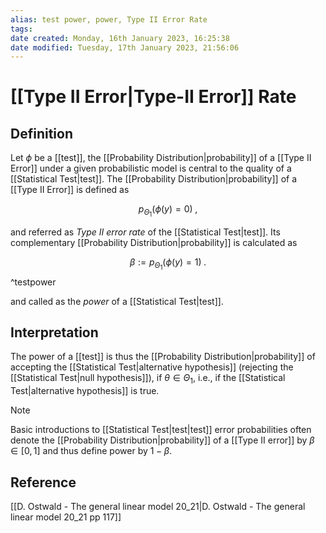 ```yaml
---
alias: test power, power, Type II Error Rate
tags: 
date created: Monday, 16th January 2023, 16:25:38
date modified: Tuesday, 17th January 2023, 21:56:06
---
```


# [[Type II Error|Type-II Error]] Rate

## Definition

Let $\phi$ be a [[test]], the [[Probability Distribution|probability]] of a [[Type II Error]] under a given probabilistic model is central to the quality of a [[Statistical Test|test]]. The [[Probability Distribution|probability]] of a [[Type II Error]] is defined as

$$p_{\Theta_1}(\phi(y)=0)\;,$$

and referred as _Type II error rate_ of the [[Statistical Test|test]]. Its complementary [[Probability Distribution|probability]] is calculated as

$$\begin{equation}\tag{test power}\beta:=p_{\Theta_1}(\phi(y)=1)\;.\end{equation}$$^testpower

and called as the _power_ of a [[Statistical Test|test]].

## Interpretation

The power of a [[test]] is thus the [[Probability Distribution|probability]] of accepting the [[Statistical Test|alternative hypothesis]] (rejecting the [[Statistical Test|null hypothesis]]), if $\theta\in\Theta_1$, i.e., if the [[Statistical Test|alternative hypothesis]] is true.

> [!note]
> Basic introductions to [[Statistical Test|test|test]] error probabilities often denote the [[Probability Distribution|probability]] of a [[Type II error]] by $\beta\in[0, 1]$ and thus define power by $1-\beta$.

## Reference

[[D. Ostwald - The general linear model 20_21|D. Ostwald - The general linear model 20_21 pp 117]]